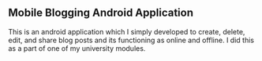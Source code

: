 <h2>Mobile Blogging Android Application</h2>
<p>This is an android application which I simply developed to create, delete, edit, and share blog posts and its functioning as online and offline. I did this as a part of one of my university modules.</p>

